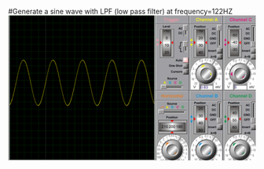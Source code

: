 #Generate a sine wave with LPF (low pass filter) at frequency=122HZ
![Getting Started](fast%20pwm.PNG)